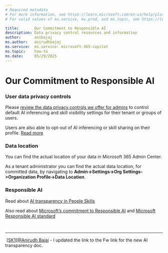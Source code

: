 ```yaml
---
# Required metadata
# For more information, see https://learn.microsoft.com/en-us/help/platform/learn-editor-add-metadata
# For valid values of ms.service, ms.prod, and ms.topic, see https://learn.microsoft.com/en-us/help/platform/metadata-taxonomies

title:       Our Commitment to Responsible AI
description: Data privacy control resources and information
author:      anibajaj 
ms.author:   anirudhbajaj
ms.service:  ms.service: microsoft-365-copilot
ms.topic:    how-to
ms.date:     05/29/2025
---
```


# Our Commitment to Responsible AI

### User data privacy controls 

Please [review the data privacy controls we offer for admins](https://) to control default AI inferencing and skill visibility settings for their tenant or groups of users.  

Users are also able to opt-out of AI inferencing or skill sharing on their profile. [Read more](https://support.microsoft.com/en-us/office/manage-ai-and-sharing-options-90c09758-c877-4940-bc2c-f7e4caea6ae4)

### Data location 

You can find the actual location of your data in Microsoft 365 Admin Center. 

As a tenant administrator you can find the actual data location, for committed data, by navigating to __Admin->Settings->Org Settings->Organization Profile->Data Location__.

### Responsible AI

Read about [AI transparency in People Skills](https://go.microsoft.com/fwlink/?linkid=2321446)

Also read about [Microsoft’s commitment to Responsible AI](https://www.microsoft.com/en-us/ai/responsible-ai?msockid=154ce9bde0236a9e239afb72e4236c97) and [Microsoft Responsible AI standard](https://cdn-dynmedia-1.microsoft.com/is/content/microsoftcorp/microsoft/final/en-us/microsoft-brand/documents/Microsoft-Responsible-AI-Standard-General-Requirements.pdf?culture=en-us&country=us)

 

---
 [[SK1]](#_msoanchor_1)[@Anirudh Bajaj](mailto:anirudhbajaj@microsoft.com) - I updated the link to the Fw link for the new AI transparency doc.
